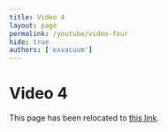 ```yaml
---
title: Video 4
layout: page
permalink: /youtube/video-four
hide: true
authors: ['exvacuum']
---
```


# Video 4
<html>
<head>
    <script type="text/javascript">
        window.location.replace("./#video-four");
    </script>
</head>
<body>
<p>This page has been relocated to <a href="./#video-four">this link</a>.</p>
</body>
</html>